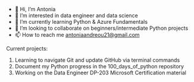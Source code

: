 - 👋 Hi, I’m Antonia
- 👀 I’m interested in data engineer and data science
- 🌱 I’m currently learning Python & Azure Fundamentals
- 💞️ I’m looking to collaborate on beginners/intermediate Python projects
- 📫 How to reach me antoniaandreou21@gmail.com

Current projects:
 1) Learning to navigate Git and update GitHub via terminal commands
 2) Document my Python progress in the 100_days_of_python repository
 3) Working on the Data Engineer DP-203 Microsoft Certification material

<!---
antoniaandreou/antoniaandreou is a ✨ special ✨ repository because its `README.md` (this file) appears on your GitHub profile.
You can click the Preview link to take a look at your changes.
--->
